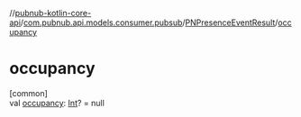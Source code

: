 //[pubnub-kotlin-core-api](../../../index.md)/[com.pubnub.api.models.consumer.pubsub](../index.md)/[PNPresenceEventResult](index.md)/[occupancy](occupancy.md)

# occupancy

[common]\
val [occupancy](occupancy.md): [Int](https://kotlinlang.org/api/latest/jvm/stdlib/kotlin/-int/index.html)? = null
